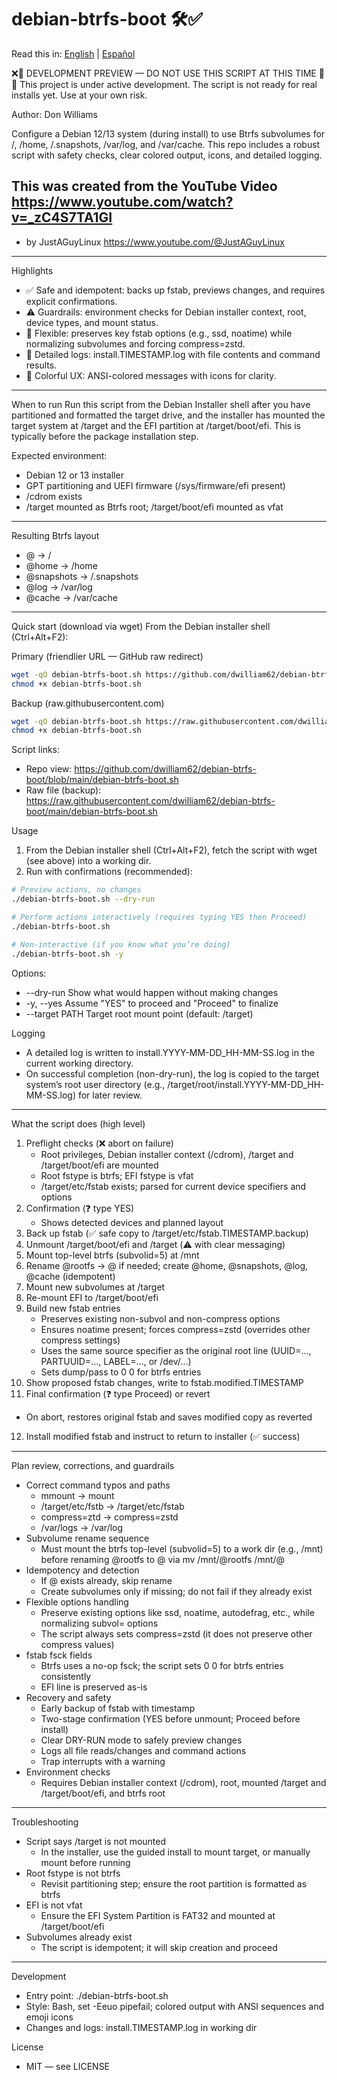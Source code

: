 # debian-btrfs-boot 🛠️✅

Read this in: [English](README.md) | [Español](README.es.md)

❌🚧 DEVELOPMENT PREVIEW — DO NOT USE THIS SCRIPT AT THIS TIME 🚧❌
This project is under active development. The script is not ready for real installs yet. Use at your own risk.

Author: Don Williams

Configure a Debian 12/13 system (during install) to use Btrfs subvolumes for /, /home, /.snapshots, /var/log, and /var/cache. This repo includes a robust script with safety checks, clear colored output, icons, and detailed logging.


## This was created from the YouTube Video  https://www.youtube.com/watch?v=_zC4S7TA1GI 
- by JustAGuyLinux https://www.youtube.com/@JustAGuyLinux 
---

Highlights
- ✅ Safe and idempotent: backs up fstab, previews changes, and requires explicit confirmations.
- ⚠️ Guardrails: environment checks for Debian installer context, root, device types, and mount status.
- 🧩 Flexible: preserves key fstab options (e.g., ssd, noatime) while normalizing subvolumes and forcing compress=zstd.
- 📜 Detailed logs: install.TIMESTAMP.log with file contents and command results.
- 🎨 Colorful UX: ANSI-colored messages with icons for clarity.

---

When to run
Run this script from the Debian Installer shell after you have partitioned and formatted the target drive, and the installer has mounted the target system at /target and the EFI partition at /target/boot/efi. This is typically before the package installation step.

Expected environment:
- Debian 12 or 13 installer
- GPT partitioning and UEFI firmware (/sys/firmware/efi present)
- /cdrom exists
- /target mounted as Btrfs root; /target/boot/efi mounted as vfat

---

Resulting Btrfs layout
- @            -> /
- @home        -> /home
- @snapshots   -> /.snapshots
- @log         -> /var/log
- @cache       -> /var/cache

---

Quick start (download via wget)
From the Debian installer shell (Ctrl+Alt+F2):

Primary (friendlier URL — GitHub raw redirect)
```bash
wget -qO debian-btrfs-boot.sh https://github.com/dwilliam62/debian-btrfs-boot/raw/main/debian-btrfs-boot.sh
chmod +x debian-btrfs-boot.sh
```

Backup (raw.githubusercontent.com)
```bash
wget -qO debian-btrfs-boot.sh https://raw.githubusercontent.com/dwilliam62/debian-btrfs-boot/main/debian-btrfs-boot.sh
chmod +x debian-btrfs-boot.sh
```

Script links:
- Repo view: https://github.com/dwilliam62/debian-btrfs-boot/blob/main/debian-btrfs-boot.sh
- Raw file (backup):  https://raw.githubusercontent.com/dwilliam62/debian-btrfs-boot/main/debian-btrfs-boot.sh

Usage
1) From the Debian installer shell (Ctrl+Alt+F2), fetch the script with wget (see above) into a working dir.
2) Run with confirmations (recommended):

```bash
# Preview actions, no changes
./debian-btrfs-boot.sh --dry-run

# Perform actions interactively (requires typing YES then Proceed)
./debian-btrfs-boot.sh

# Non-interactive (if you know what you’re doing)
./debian-btrfs-boot.sh -y
```

Options:
- --dry-run         Show what would happen without making changes
- -y, --yes         Assume "YES" to proceed and "Proceed" to finalize
- --target PATH     Target root mount point (default: /target)

Logging
- A detailed log is written to install.YYYY-MM-DD_HH-MM-SS.log in the current working directory.
- On successful completion (non-dry-run), the log is copied to the target system’s root user directory (e.g., /target/root/install.YYYY-MM-DD_HH-MM-SS.log) for later review.

---

What the script does (high level)
1) Preflight checks (❌ abort on failure)
   - Root privileges, Debian installer context (/cdrom), /target and /target/boot/efi are mounted
   - Root fstype is btrfs; EFI fstype is vfat
   - /target/etc/fstab exists; parsed for current device specifiers and options
2) Confirmation (❓ type YES)
   - Shows detected devices and planned layout
3) Back up fstab (✅ safe copy to /target/etc/fstab.TIMESTAMP.backup)
4) Unmount /target/boot/efi and /target (⚠️ with clear messaging)
5) Mount top-level btrfs (subvolid=5) at /mnt
6) Rename @rootfs -> @ if needed; create @home, @snapshots, @log, @cache (idempotent)
7) Mount new subvolumes at /target
8) Re-mount EFI to /target/boot/efi
9) Build new fstab entries
   - Preserves existing non-subvol and non-compress options
   - Ensures noatime present; forces compress=zstd (overrides other compress settings)
   - Uses the same source specifier as the original root line (UUID=..., PARTUUID=..., LABEL=..., or /dev/...)
   - Sets dump/pass to 0 0 for btrfs entries
10) Show proposed fstab changes, write to fstab.modified.TIMESTAMP
11) Final confirmation (❓ type Proceed) or revert
   - On abort, restores original fstab and saves modified copy as reverted
12) Install modified fstab and instruct to return to installer (✅ success)

---

Plan review, corrections, and guardrails
- Correct command typos and paths
  - mmount -> mount
  - /target/etc/fstb -> /target/etc/fstab
  - compress=ztd -> compress=zstd
  - /var/logs -> /var/log
- Subvolume rename sequence
  - Must mount the btrfs top-level (subvolid=5) to a work dir (e.g., /mnt) before renaming @rootfs to @ via mv /mnt/@rootfs /mnt/@
- Idempotency and detection
  - If @ exists already, skip rename
  - Create subvolumes only if missing; do not fail if they already exist
- Flexible options handling
  - Preserve existing options like ssd, noatime, autodefrag, etc., while normalizing subvol= options
  - The script always sets compress=zstd (it does not preserve other compress values)
- fstab fsck fields
  - Btrfs uses a no-op fsck; the script sets 0 0 for btrfs entries consistently
  - EFI line is preserved as-is
- Recovery and safety
  - Early backup of fstab with timestamp
  - Two-stage confirmation (YES before unmount; Proceed before install)
  - Clear DRY-RUN mode to safely preview changes
  - Logs all file reads/changes and command actions
  - Trap interrupts with a warning
- Environment checks
  - Requires Debian installer context (/cdrom), root, mounted /target and /target/boot/efi, and btrfs root

---

Troubleshooting
- Script says /target is not mounted
  - In the installer, use the guided install to mount target, or manually mount before running
- Root fstype is not btrfs
  - Revisit partitioning step; ensure the root partition is formatted as btrfs
- EFI is not vfat
  - Ensure the EFI System Partition is FAT32 and mounted at /target/boot/efi
- Subvolumes already exist
  - The script is idempotent; it will skip creation and proceed

---

Development
- Entry point: ./debian-btrfs-boot.sh
- Style: Bash, set -Eeuo pipefail; colored output with ANSI sequences and emoji icons
- Changes and logs: install.TIMESTAMP.log in working dir

License
- MIT — see LICENSE

